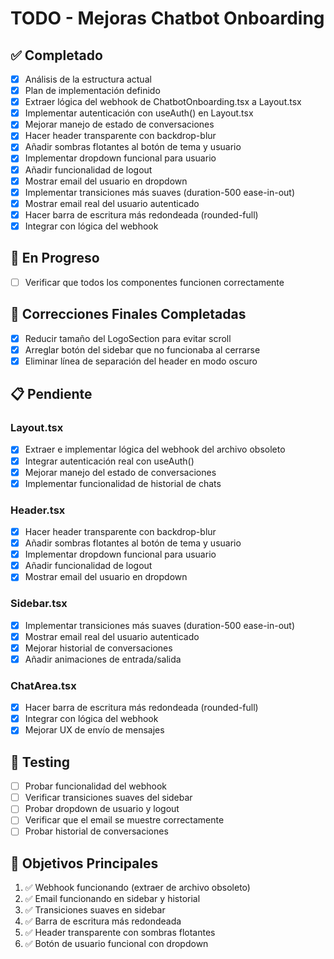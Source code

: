 # TODO - Mejoras Chatbot Onboarding

## ✅ Completado
- [x] Análisis de la estructura actual
- [x] Plan de implementación definido
- [x] Extraer lógica del webhook de ChatbotOnboarding.tsx a Layout.tsx
- [x] Implementar autenticación con useAuth() en Layout.tsx
- [x] Mejorar manejo de estado de conversaciones
- [x] Hacer header transparente con backdrop-blur
- [x] Añadir sombras flotantes al botón de tema y usuario
- [x] Implementar dropdown funcional para usuario
- [x] Añadir funcionalidad de logout
- [x] Mostrar email del usuario en dropdown
- [x] Implementar transiciones más suaves (duration-500 ease-in-out)
- [x] Mostrar email real del usuario autenticado
- [x] Hacer barra de escritura más redondeada (rounded-full)
- [x] Integrar con lógica del webhook

## 🔄 En Progreso
- [ ] Verificar que todos los componentes funcionen correctamente

## 🔧 Correcciones Finales Completadas
- [x] Reducir tamaño del LogoSection para evitar scroll
- [x] Arreglar botón del sidebar que no funcionaba al cerrarse
- [x] Eliminar línea de separación del header en modo oscuro

## 📋 Pendiente

### Layout.tsx
- [x] Extraer e implementar lógica del webhook del archivo obsoleto
- [x] Integrar autenticación real con useAuth()
- [x] Mejorar manejo del estado de conversaciones
- [x] Implementar funcionalidad de historial de chats

### Header.tsx
- [x] Hacer header transparente con backdrop-blur
- [x] Añadir sombras flotantes al botón de tema y usuario
- [x] Implementar dropdown funcional para usuario
- [x] Añadir funcionalidad de logout
- [x] Mostrar email del usuario en dropdown

### Sidebar.tsx
- [x] Implementar transiciones más suaves (duration-500 ease-in-out)
- [x] Mostrar email real del usuario autenticado
- [x] Mejorar historial de conversaciones
- [x] Añadir animaciones de entrada/salida

### ChatArea.tsx
- [x] Hacer barra de escritura más redondeada (rounded-full)
- [x] Integrar con lógica del webhook
- [x] Mejorar UX de envío de mensajes

## 🧪 Testing
- [ ] Probar funcionalidad del webhook
- [ ] Verificar transiciones suaves del sidebar
- [ ] Probar dropdown de usuario y logout
- [ ] Verificar que el email se muestre correctamente
- [ ] Probar historial de conversaciones

## 🎯 Objetivos Principales
1. ✅ Webhook funcionando (extraer de archivo obsoleto)
2. ✅ Email funcionando en sidebar y historial
3. ✅ Transiciones suaves en sidebar
4. ✅ Barra de escritura más redondeada
5. ✅ Header transparente con sombras flotantes
6. ✅ Botón de usuario funcional con dropdown
